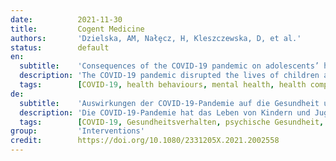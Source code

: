 ```yaml
---
date:          2021-11-30
title:         Cogent Medicine
authors:       'Dzielska, AM, Nałȩcz, H, Kleszczewska, D, et al.'
status:        default
en:
  subtitle:    'Consequences of the COVID-19 pandemic on adolescents’ health and health behaviour'
  description: 'The COVID-19 pandemic disrupted the lives of children and adolescents by invading their families, peer groups and school, worsening their prospects and causing anxiety about the future. Due to the threat of COVDI-19, restrictions were imposed worldwide, forcing changes in daily life, social interactions, education and work. There is no doubt that these strict restrictions have contributed immensely to reducing the risk of SARS-CoV-2 virus spread, but at the same time had significantly affected the health of young people in all its dimensions. The main aim of this study is to present changes in health and health behaviours between 2018 and 2021. Data from the Youth and COVID-19 survey conducted in the first quarter of 2021 by the Institute of Mother and Child in Warsaw among adolescents aged 11-17 years (n=1571) as well as data from the Health Behaviour in School-aged Children (HBSC) according to the 2018 survey conducted in the same age groups (n=7701) were analysed. So were analysed indicators of physical development, mental health, subjective complaints and health behaviour. The prevalence of the aforementioned indicators was compared between 2018 and 2021, overall, by gender and age using chi2 test. A significant increase was observed in the percentage of overweight and obese adolescents (according to WHO criteria) evident in the older age groups (15 and 17 years) and the percentage of underweight boys;an increase in the percentage of adolescents negatively assessing their health and well-being (according to the WHO5 scale-score indicating depressive symptoms) in each age group and both genders;frequently experiencing physical and mental health problems-in both genders such as headache, stomach ache, backache, feeling depressed, nervousness, difficulty in falling asleep and dizziness;only in girls-tiredness;in older adolescents-headache, stomach ache, backache, feeling depressed, irritability, nervousness, difficulty in falling asleep and dizziness;in each age group-feeling depressed;only in the youngest-tiredness. There was a significant decrease in the percentage of adolescents undertaking moderate-to-intensive physical activity at the recommended level of 60 minutes per day in both genders and each age group. However, there were positive changes in dietary behaviour an increase in the percentage of adolescents eating daily with family in each age group, eating vegetables daily in both sexes and each age group, and a decrease in the percentage of adolescents frequently drinking sugary drinks in both sexes and each age group. Furthermore, no change was observed in the rate of frequent consumption of fruit and vegetables. The adverse effects of the pandemic on health and well-being are progressing rapidly, so urgent action is needed to help mitigate the severe effects of the pandemic and safeguard the future of young people.'
  tags:        [COVID-19, health behaviours, mental health, health complaints, adolescents]
de:
  subtitle:    'Auswirkungen der COVID-19-Pandemie auf die Gesundheit und das Gesundheitsverhalten von Jugendlichen'
  description: 'Die COVID-19-Pandemie hat das Leben von Kindern und Jugendlichen durcheinander gebracht, indem sie in ihre Familien, Gleichaltrigengruppen und die Schule eingedrungen ist, ihre Perspektiven verschlechtert und Zukunftsängste ausgelöst hat. Aufgrund der Bedrohung durch COVDI-19 wurden weltweit Beschränkungen auferlegt, die Veränderungen im täglichen Leben, im sozialen Miteinander, in der Ausbildung und im Beruf erzwangen. Es besteht kein Zweifel, dass diese strengen Beschränkungen in hohem Maße dazu beigetragen haben, das Risiko der Ausbreitung des SARS-CoV-2-Virus zu verringern, gleichzeitig aber auch die Gesundheit junger Menschen in all ihren Dimensionen erheblich beeinträchtigt haben. Das Hauptziel dieser Studie besteht darin, die Veränderungen der Gesundheit und des Gesundheitsverhaltens zwischen 2018 und 2021 darzustellen. Analysiert wurden Daten aus der Jugend- und COVID-19-Erhebung, die im ersten Quartal 2021 vom Institut für Mutter und Kind in Warschau unter Jugendlichen im Alter von 11 bis 17 Jahren (n=1571) durchgeführt wurde, sowie Daten aus dem Gesundheitsverhalten bei Kindern im Schulalter (HBSC) nach der Erhebung von 2018 in denselben Altersgruppen (n=7701). So wurden Indikatoren zur körperlichen Entwicklung, zur psychischen Gesundheit, zu subjektiven Beschwerden und zum Gesundheitsverhalten analysiert. Die Prävalenz der oben genannten Indikatoren wurde zwischen 2018 und 2021 insgesamt, nach Geschlecht und Alter mit Hilfe des chi2-Tests verglichen. Es wurde ein signifikanter Anstieg des Prozentsatzes übergewichtiger und fettleibiger Jugendlicher (nach WHO-Kriterien) in den älteren Altersgruppen (15 und 17 Jahre) und des Prozentsatzes untergewichtiger Jungen beobachtet; ein Anstieg des Prozentsatzes Jugendlicher, die ihre Gesundheit und ihr Wohlbefinden negativ bewerten (nach dem WHO5-Skalenwert, der depressive Symptome anzeigt) in jeder Altersgruppe und bei beiden Geschlechtern; häufiges Auftreten von körperlichen und psychischen Gesundheitsproblemen - bei beiden Geschlechtern - wie Kopf-, Magen- und Rückenschmerzen, Niedergeschlagenheit, Nervosität, Einschlafprobleme und Schwindel; nur bei Mädchen - Müdigkeit; bei älteren Jugendlichen - Kopf-, Magen- und Rückenschmerzen, Niedergeschlagenheit, Reizbarkeit, Nervosität, Einschlafprobleme und Schwindel; in jeder Altersgruppe - Niedergeschlagenheit; nur bei den Jüngsten - Müdigkeit. Der Prozentsatz der Jugendlichen, die sich täglich 60 Minuten mäßig bis intensiv körperlich betätigen, ist bei beiden Geschlechtern und in jeder Altersgruppe deutlich zurückgegangen. Dagegen gab es positive Veränderungen im Ernährungsverhalten: Der Prozentsatz der Jugendlichen, die täglich mit der Familie essen, stieg in jeder Altersgruppe, der Prozentsatz der Jugendlichen, die täglich Gemüse essen, nahm bei beiden Geschlechtern und in jeder Altersgruppe zu, und der Prozentsatz der Jugendlichen, die häufig zuckerhaltige Getränke trinken, ging bei beiden Geschlechtern und in jeder Altersgruppe zurück. Darüber hinaus wurde keine Veränderung bei der Häufigkeit des Verzehrs von Obst und Gemüse festgestellt. Die negativen Auswirkungen der Pandemie auf die Gesundheit und das Wohlbefinden schreiten rasch voran, so dass dringend Maßnahmen ergriffen werden müssen, um die schwerwiegenden Folgen der Pandemie abzumildern und die Zukunft der jungen Menschen zu sichern.' 
  tags:        [COVID-19, Gesundheitsverhalten, psychische Gesundheit, Gesundheitsbeschwerden, Jugendliche]
group:         'Interventions'
credit:        https://doi.org/10.1080/2331205X.2021.2002558
---
```

